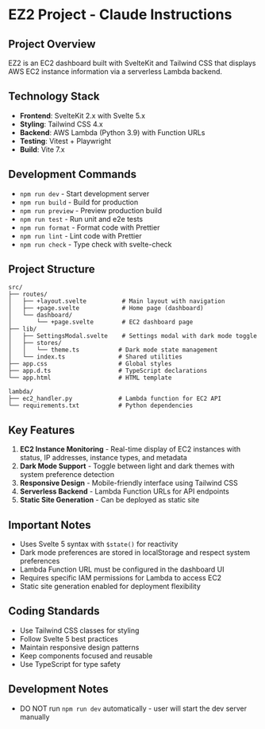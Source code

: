 # EZ2 Project - Claude Instructions

## Project Overview
EZ2 is an EC2 dashboard built with SvelteKit and Tailwind CSS that displays AWS EC2 instance information via a serverless Lambda backend.

## Technology Stack
- **Frontend**: SvelteKit 2.x with Svelte 5.x
- **Styling**: Tailwind CSS 4.x
- **Backend**: AWS Lambda (Python 3.9) with Function URLs
- **Testing**: Vitest + Playwright
- **Build**: Vite 7.x

## Development Commands
- `npm run dev` - Start development server
- `npm run build` - Build for production
- `npm run preview` - Preview production build
- `npm run test` - Run unit and e2e tests
- `npm run format` - Format code with Prettier
- `npm run lint` - Lint code with Prettier
- `npm run check` - Type check with svelte-check

## Project Structure
```
src/
├── routes/
│   ├── +layout.svelte          # Main layout with navigation
│   ├── +page.svelte            # Home page (dashboard)
│   └── dashboard/
│       └── +page.svelte        # EC2 dashboard page
├── lib/
│   ├── SettingsModal.svelte    # Settings modal with dark mode toggle
│   ├── stores/
│   │   └── theme.ts           # Dark mode state management
│   └── index.ts               # Shared utilities
├── app.css                    # Global styles
├── app.d.ts                   # TypeScript declarations
└── app.html                   # HTML template

lambda/
├── ec2_handler.py             # Lambda function for EC2 API
└── requirements.txt           # Python dependencies
```

## Key Features
1. **EC2 Instance Monitoring** - Real-time display of EC2 instances with status, IP addresses, instance types, and metadata
2. **Dark Mode Support** - Toggle between light and dark themes with system preference detection
3. **Responsive Design** - Mobile-friendly interface using Tailwind CSS
4. **Serverless Backend** - Lambda Function URLs for API endpoints
5. **Static Site Generation** - Can be deployed as static site

## Important Notes
- Uses Svelte 5 syntax with `$state()` for reactivity
- Dark mode preferences are stored in localStorage and respect system preferences
- Lambda Function URL must be configured in the dashboard UI
- Requires specific IAM permissions for Lambda to access EC2
- Static site generation enabled for deployment flexibility

## Coding Standards
- Use Tailwind CSS classes for styling
- Follow Svelte 5 best practices
- Maintain responsive design patterns
- Keep components focused and reusable
- Use TypeScript for type safety

## Development Notes
- DO NOT run `npm run dev` automatically - user will start the dev server manually